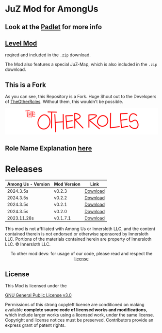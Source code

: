 # JuZ Mod for AmongUs

## Look at the [Padlet](https://padlet.com/niklaskeim/among-us-mod-v52klgwhl1whsjl1) for more info

## [Level Mod](https://levelimposter.net/)

  reqired and included in the `.zip` download.

  The Mod also features a special JuZ-Map, which is also included in the `.zip` download.

## This is a Fork

  As you can see, this Repository is a Fork. Huge Shout out to the Developers of [TheOtherRoles](https://github.com/TheOtherRolesAU/TheOtherRoles). Without them, this wouldn't be possible.

![TOR Logo](/RoleImages/TOR_logo.png)

## Role Name Explanation [here](Role_Info.md)

# Releases
| Among Us - Version | Mod Version | Link |
|----------|-------------|-----------------|
| 2024.3.5s | v0.2.3 | [Download](https://github.com/keimschleuder/JuZ_Mod/releases/tag/0.2.3) |
| 2024.3.5s | v0.2.2 | [Download](https://github.com/keimschleuder/JuZ_Mod/releases/tag/0.2.2) |
| 2024.3.5s | v0.2.1 | [Download](https://github.com/keimschleuder/JuZ_Mod/releases/tag/0.2.1) |
| 2024.3.5s | v0.2.0 | [Download](https://github.com/keimschleuder/JuZ_Mod/releases/tag/0.2.0) |
| 2023.11.28s | v0.1.7.1 | [Download](https://github.com/keimschleuder/JuZ_Mod/releases/tag/0.1.7.1) |

  This mod is not affiliated with Among Us or Innersloth LLC, and the content contained therein is not endorsed or otherwise sponsored by Innersloth LLC. Portions of the materials contained herein are property of Innersloth LLC. © Innersloth LLC.</p>
  <p align="center">
    To other mod devs: for usage of our code, please read and respect the <a href="#License">license</a></p>
  
## License
  This Mod is licensed under the

  [GNU General Public License v3.0](https://github.com/TheOtherRolesAU/TheOtherRoles/blob/main/LICENSE)

  Permissions of this strong copyleft license are conditioned on making available **complete source code of licensed works and modifications**, which include larger works using a licensed work, under the same license. Copyright and license notices must be preserved. Contributors provide an express grant of patent rights.

